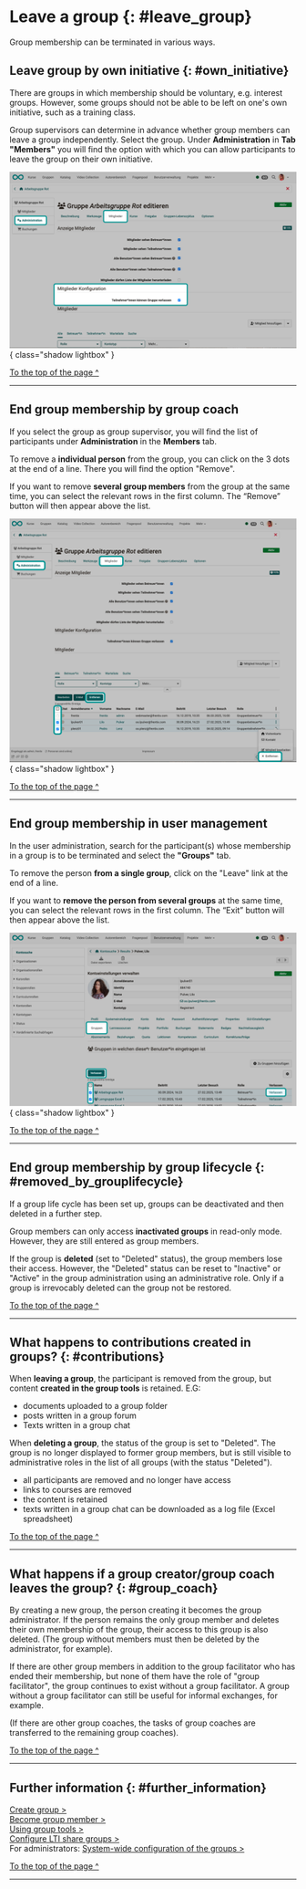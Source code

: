 # Leave a group {: #leave_group}


Group membership can be terminated in various ways.

## Leave group by own initiative {: #own_initiative}

There are groups in which membership should be voluntary, e.g. interest groups. However, some groups should not be able to be left on one's own initiative, such as a training class.

Group supervisors can determine in advance whether group members can leave a group independently. Select the group. Under **Administration** in **Tab "Members"** you will find the option with which you can allow participants to leave the group on their own initiative.

![leave_group_on_own_initiative_v1_de.png](assets/leave_group_on_own_initiative_v1_de.png){ class="shadow lightbox" }


[To the top of the page ^](#leave_group)

---


## End group membership by group coach

If you select the group as group supervisor, you will find the list of participants under **Administration** in the **Members** tab.

To remove a **individual person** from the group, you can click on the 3 dots at the end of a line. There you will find the option "Remove".

If you want to remove **several group members** from the group at the same time, you can select the relevant rows in the first column. The “Remove” button will then appear above the list.

![leave_group_removed_by_group_coach_v1_de.png](assets/leave_group_removed_by_group_coach_v1_de.png){ class="shadow lightbox" }


[To the top of the page ^](#leave_group)

---


## End group membership in user management

In the user administration, search for the participant(s) whose membership in a group is to be terminated and select the **"Groups"** tab.

To remove the person **from a single group**, click on the "Leave" link at the end of a line.

If you want to **remove the person from several groups** at the same time, you can select the relevant rows in the first column. The “Exit” button will then appear above the list.

![leave_group_removed_by_user_manager_v1_de.png](assets/leave_group_removed_by_user_manager_v1_de.png){ class="shadow lightbox" }


[To the top of the page ^](#leave_group)

---


## End group membership by group lifecycle {: #removed_by_grouplifecycle}

If a group life cycle has been set up, groups can be deactivated and then deleted in a further step. 

Group members can only access **inactivated groups** in read-only mode. However, they are still entered as group members.

If the group is **deleted** (set to "Deleted" status), the group members lose their access. However, the "Deleted" status can be reset to "Inactive" or "Active" in the group administration using an administrative role. Only if a group is irrevocably deleted can the group not be restored. 


[To the top of the page ^](#leave_group)

---


## What happens to contributions created in groups? {: #contributions}

When **leaving a group**, the participant is removed from the group, but content **created in the group tools** is retained. E.G:

* documents uploaded to a group folder
* posts written in a group forum
* Texts written in a group chat

When **deleting a group**, the status of the group is set to "Deleted". The group is no longer displayed to former group members, but is still visible to administrative roles in the list of all groups (with the status "Deleted").

* all participants are removed and no longer have access
* links to courses are removed
* the content is retained
* texts written in a group chat can be downloaded as a log file (Excel spreadsheet)


[To the top of the page ^](#leave_group)

---


## What happens if a group creator/group coach leaves the group? {: #group_coach}

By creating a new group, the person creating it becomes the group administrator. If the person remains the only group member and deletes their own membership of the group, their access to this group is also deleted. (The group without members must then be deleted by the administrator, for example).

If there are other group members in addition to the group facilitator who has ended their membership, but none of them have the role of "group facilitator", the group continues to exist without a group facilitator. A group without a group facilitator can still be useful for informal exchanges, for example.

(If there are other group coaches, the tasks of group coaches are transferred to the remaining group coaches).


[To the top of the page ^](#leave_group)

---

## Further information {: #further_information}

[Create group >](Create_Groups.md)<br>
[Become group member > ](Group_Membership.md)<br>
[Using group tools >](Using_Group_Tools.md)<br>
[Configure LTI share groups > ](LTI_Share_groups.md)<br>
For administrators: [System-wide configuration of the groups >](../../manual_admin/administration/Modules.md)<br>

[To the top of the page ^](#leave_group)

---
